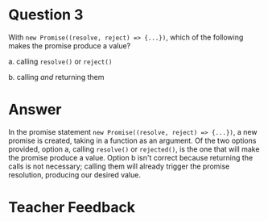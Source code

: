 # Question 3
With `new Promise((resolve, reject) => {...})`, which of the following makes the promise produce a value?

a. calling `resolve()` or `reject()`

b. calling *and* returning them

# Answer
In the promise statement `new Promise((resolve, reject) => {...})`, a new promise is created, taking in a function as an argument. Of the two options provided, option a, calling `resolve()` or `rejected()`, is the one that will make the promise produce a value. Option b isn't correct because returning the calls is not necessary; calling them will already trigger the promise resolution, producing our desired value.

# Teacher Feedback
